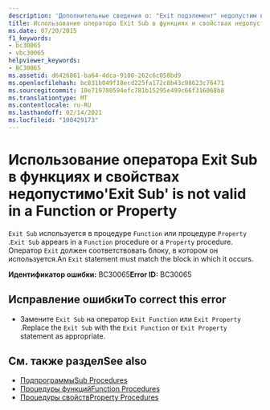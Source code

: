```yaml
---
description: 'Дополнительные сведения о: "Exit подэлемент" недопустим в функции или свойстве'
title: Использование оператора Exit Sub в функциях и свойствах недопустимо
ms.date: 07/20/2015
f1_keywords:
- bc30065
- vbc30065
helpviewer_keywords:
- BC30065
ms.assetid: d6426861-ba64-4dca-9100-262c6c058bd9
ms.openlocfilehash: bc831b049f18ecd225fa172c8b43c98623c76471
ms.sourcegitcommit: 10e719780594efc781b15295e499c66f316068b8
ms.translationtype: MT
ms.contentlocale: ru-RU
ms.lasthandoff: 02/14/2021
ms.locfileid: "100429173"
---
```

# <a name="exit-sub-is-not-valid-in-a-function-or-property"></a><span data-ttu-id="95e24-103">Использование оператора Exit Sub в функциях и свойствах недопустимо</span><span class="sxs-lookup"><span data-stu-id="95e24-103">'Exit Sub' is not valid in a Function or Property</span></span>

<span data-ttu-id="95e24-104">`Exit Sub` используется в процедуре `Function` или процедуре `Property` .</span><span class="sxs-lookup"><span data-stu-id="95e24-104">`Exit Sub` appears in a `Function` procedure or a `Property` procedure.</span></span> <span data-ttu-id="95e24-105">Оператор `Exit` должен соответствовать блоку, в котором он используется.</span><span class="sxs-lookup"><span data-stu-id="95e24-105">An `Exit` statement must match the block in which it occurs.</span></span>  
  
 <span data-ttu-id="95e24-106">**Идентификатор ошибки:** BC30065</span><span class="sxs-lookup"><span data-stu-id="95e24-106">**Error ID:** BC30065</span></span>  
  
## <a name="to-correct-this-error"></a><span data-ttu-id="95e24-107">Исправление ошибки</span><span class="sxs-lookup"><span data-stu-id="95e24-107">To correct this error</span></span>  
  
- <span data-ttu-id="95e24-108">Замените `Exit Sub` на оператор `Exit Function` или `Exit Property` .</span><span class="sxs-lookup"><span data-stu-id="95e24-108">Replace the `Exit Sub` with the `Exit Function` or `Exit Property` statement as appropriate.</span></span>  
  
## <a name="see-also"></a><span data-ttu-id="95e24-109">См. также раздел</span><span class="sxs-lookup"><span data-stu-id="95e24-109">See also</span></span>

- [<span data-ttu-id="95e24-110">Подпрограммы</span><span class="sxs-lookup"><span data-stu-id="95e24-110">Sub Procedures</span></span>](../programming-guide/language-features/procedures/sub-procedures.md)
- [<span data-ttu-id="95e24-111">Процедуры функций</span><span class="sxs-lookup"><span data-stu-id="95e24-111">Function Procedures</span></span>](../programming-guide/language-features/procedures/function-procedures.md)
- [<span data-ttu-id="95e24-112">Процедуры свойств</span><span class="sxs-lookup"><span data-stu-id="95e24-112">Property Procedures</span></span>](../programming-guide/language-features/procedures/property-procedures.md)
